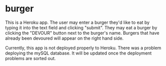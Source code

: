 # burger

This is a Heroku app. The user may enter a burger they'd like to eat by typing it into the text field and clicking "submit". They may eat a burger by clicking the "DEVOUR" button next to the burger's name. Burgers that have already been devoured will appear on the right hand side.

Currently, this app is not deployed properly to Heroku. There was a problem deploying the mySQL database. It will be updated once the deployment problems are sorted out.
